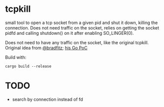 # tcpkill

small tool to open a tcp socket from a given pid and shut it down, killing the connection. Does not need traffic on the socket, relies on getting the socket pidfd and calling shutdown() on it after enabling SO_LINGER(0).

Does not need to have any traffic on the socket, like the original tcpkill. Original idea from [@bradfitz](https://twitter.com/bradfitz/status/1522651333085462528); [his Go PoC](https://go.dev/play/p/UGVZEdt-Sd0)

Build with:
```
cargo build --release
```


# TODO

 * search by connection instead of fd
